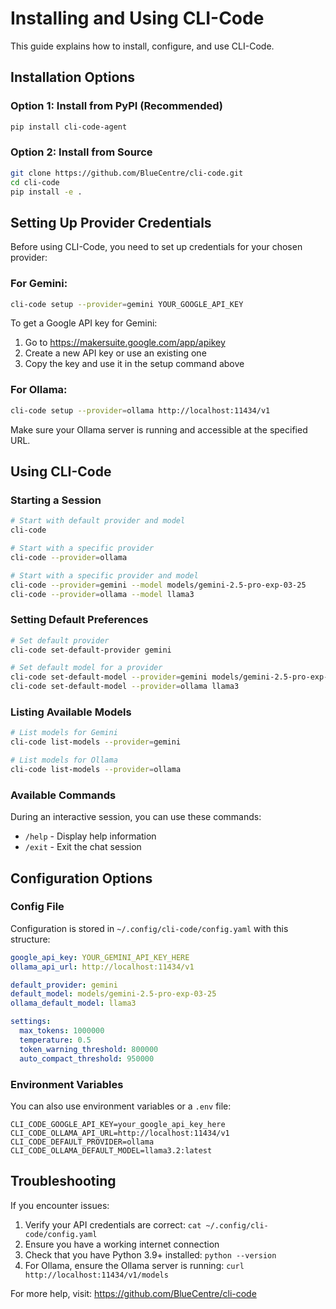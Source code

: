 # Installing and Using CLI-Code

This guide explains how to install, configure, and use CLI-Code.

## Installation Options

### Option 1: Install from PyPI (Recommended)

```bash
pip install cli-code-agent
```

### Option 2: Install from Source

```bash
git clone https://github.com/BlueCentre/cli-code.git
cd cli-code
pip install -e .
```

## Setting Up Provider Credentials

Before using CLI-Code, you need to set up credentials for your chosen provider:

### For Gemini:

```bash
cli-code setup --provider=gemini YOUR_GOOGLE_API_KEY
```

To get a Google API key for Gemini:
1. Go to https://makersuite.google.com/app/apikey
2. Create a new API key or use an existing one
3. Copy the key and use it in the setup command above

### For Ollama:

```bash
cli-code setup --provider=ollama http://localhost:11434/v1
```

Make sure your Ollama server is running and accessible at the specified URL.

## Using CLI-Code

### Starting a Session

```bash
# Start with default provider and model
cli-code

# Start with a specific provider
cli-code --provider=ollama

# Start with a specific provider and model
cli-code --provider=gemini --model models/gemini-2.5-pro-exp-03-25
cli-code --provider=ollama --model llama3
```

### Setting Default Preferences

```bash
# Set default provider
cli-code set-default-provider gemini

# Set default model for a provider
cli-code set-default-model --provider=gemini models/gemini-2.5-pro-exp-03-25
cli-code set-default-model --provider=ollama llama3
```

### Listing Available Models

```bash
# List models for Gemini
cli-code list-models --provider=gemini

# List models for Ollama
cli-code list-models --provider=ollama
```

### Available Commands

During an interactive session, you can use these commands:

- `/help` - Display help information
- `/exit` - Exit the chat session

## Configuration Options

### Config File

Configuration is stored in `~/.config/cli-code/config.yaml` with this structure:

```yaml
google_api_key: YOUR_GEMINI_API_KEY_HERE
ollama_api_url: http://localhost:11434/v1

default_provider: gemini
default_model: models/gemini-2.5-pro-exp-03-25
ollama_default_model: llama3

settings:
  max_tokens: 1000000
  temperature: 0.5
  token_warning_threshold: 800000
  auto_compact_threshold: 950000
```

### Environment Variables

You can also use environment variables or a `.env` file:

```
CLI_CODE_GOOGLE_API_KEY=your_google_api_key_here
CLI_CODE_OLLAMA_API_URL=http://localhost:11434/v1
CLI_CODE_DEFAULT_PROVIDER=ollama
CLI_CODE_OLLAMA_DEFAULT_MODEL=llama3.2:latest
```

## Troubleshooting

If you encounter issues:

1. Verify your API credentials are correct: `cat ~/.config/cli-code/config.yaml`
2. Ensure you have a working internet connection
3. Check that you have Python 3.9+ installed: `python --version`
4. For Ollama, ensure the Ollama server is running: `curl http://localhost:11434/v1/models`

For more help, visit: https://github.com/BlueCentre/cli-code 